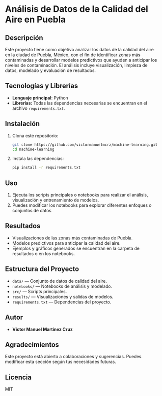 # Análisis de Datos de la Calidad del Aire en Puebla

## Descripción
Este proyecto tiene como objetivo analizar los datos de la calidad del aire en la ciudad de Puebla, México, con el fin de identificar zonas más contaminadas y desarrollar modelos predictivos que ayuden a anticipar los niveles de contaminación. El análisis incluye visualización, limpieza de datos, modelado y evaluación de resultados.

## Tecnologías y Librerías
- **Lenguaje principal:** Python
- **Librerías:** Todas las dependencias necesarias se encuentran en el archivo `requirements.txt`.

## Instalación
1. Clona este repositorio:
   ```bash
   git clone https://github.com/victormanuelmcrz/machine-learning.git
   cd machine-learning
   ```
2. Instala las dependencias:
   ```bash
   pip install -r requirements.txt
   ```

## Uso
1. Ejecuta los scripts principales o notebooks para realizar el análisis, visualización y entrenamiento de modelos.
2. Puedes modificar los notebooks para explorar diferentes enfoques o conjuntos de datos.

## Resultados
- Visualizaciones de las zonas más contaminadas de Puebla.
- Modelos predictivos para anticipar la calidad del aire.
- Ejemplos y gráficos generados se encuentran en la carpeta de resultados o en los notebooks.

## Estructura del Proyecto
- `data/` — Conjunto de datos de calidad del aire.
- `notebooks/` — Notebooks de análisis y modelado.
- `src/` — Scripts principales.
- `results/` — Visualizaciones y salidas de modelos.
- `requirements.txt` — Dependencias del proyecto.

## Autor
- **Victor Manuel Martinez Cruz**

## Agradecimientos
Este proyecto está abierto a colaboraciones y sugerencias. Puedes modificar esta sección según tus necesidades futuras.

## Licencia
MIT

